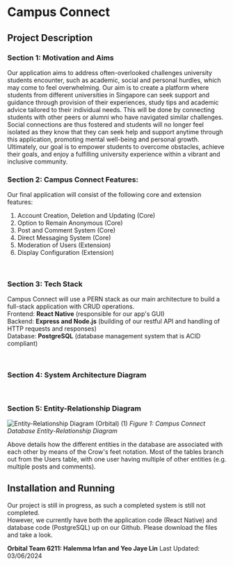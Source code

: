 # **Campus Connect**


## **Project Description**
### Section 1: Motivation and Aims
Our application aims to address often-overlooked challenges university students encounter, such as academic, social and personal hurdles, which may come to feel overwhelming.
Our aim is to create a platform where students from different universities in Singapore can seek support and guidance through provision of their experiences, study tips and
academic advice tailored to their individual needs. This will be done by connecting students with other peers or alumni who have navigated similar challenges. Social connections
are thus fostered and students will no longer feel isolated as they know that they can seek help and support anytime through this application, promoting mental well-being and 
personal growth. Ultimately, our goal is to empower students to overcome obstacles, achieve their goals, and enjoy a fulfilling university experience within a
vibrant and inclusive community.
<br>

### Section 2: Campus Connect Features:
Our final application will consist of the following core and extension features:
1. Account Creation, Deletion and Updating (Core)
2. Option to Remain Anonymous (Core)
3. Post and Comment System (Core)
4. Direct Messaging System (Core)
5. Moderation of Users (Extension)
6. Display Configuration (Extension)
<br>

### Section 3: Tech Stack
Campus Connect will use a PERN stack as our main architecture to build a full-stack application with CRUD operations.
<br>
Frontend: **React Native** (responsible for our app's GUI)
<br>
Backend: **Express and Node.js** (building of our restful API and handling of HTTP requests and responses)
<br>
Database: **PostgreSQL** (database management system that is ACID compliant)
<br>

<br>

### Section 4: System Architecture Diagram
<br>

### Section 5: Entity-Relationship Diagram
![Entity-Relationship Diagram (Orbital) (1)](https://github.com/haleemairfan/HardCoders/assets/156863812/bb5ef41c-19e5-493d-afff-a75b2e075ecf)
*Figure 1: Campus Connect Database Entity-Relationship Diagram*
<br>

Above details how the different entities in the database are associated with each other by means of the Crow's feet notation. 
Most of the tables branch out from the Users table, with one user having multiple of other entities (e.g. multiple posts and comments).


## **Installation and Running**
Our project is still in progress, as such a completed system is still not completed. <br>
However, we currently have both the application code (React Native) and database code (PostgreSQL) up on our Github. 
Please download the files and take a look.


**Orbital Team 6211: Halemma Irfan and Yeo Jaye Lin**
Last Updated: 03/06/2024

